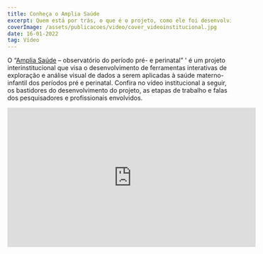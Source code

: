 ```yaml
---
title: Conheça o Amplia Saúde
excerpt: Quem está por trás, o que é o projeto, como ele foi desenvolvido e mais nesse vídeo institucional
coverImage: /assets/publicacoes/video/cover_videoinstitucional.jpg
date: 16-01-2022
tag: Vídeo
---
```


O “[Amplia Saúde](https://bigdata.icict.fiocruz.br/amplia-saude) – observatório do período pré- e perinatal” '
é um projeto interinstitucional que visa o desenvolvimento de ferramentas interativas de exploração e análise visual de dados a serem aplicadas à saúde materno-infantil dos períodos pré e perinatal. Confira no vídeo institucional a seguir, os bastidores do desenvolvimento do projeto, as etapas de trabalho e falas dos pesquisadores e profissionais envolvidos.

<iframe width="560" height="315" src="https://www.youtube.com/embed/9iEVNchceFY" title="YouTube video player" frameborder="0" allow="accelerometer; autoplay; clipboard-write; encrypted-media; gyroscope; picture-in-picture; web-share" allowfullscreen></iframe>
